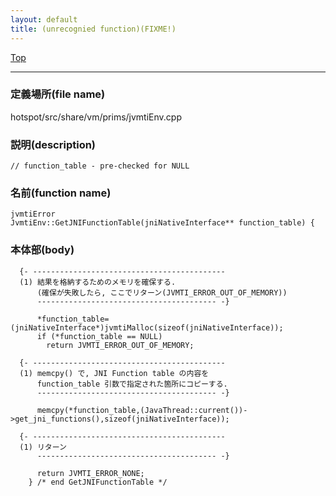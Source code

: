 ```yaml
---
layout: default
title: (unrecognied function)(FIXME!)
---
```

[Top](../index.html)

--- 
### 定義場所(file name)
hotspot/src/share/vm/prims/jvmtiEnv.cpp
### 説明(description)

```
// function_table - pre-checked for NULL
```

### 名前(function name)
```
jvmtiError
JvmtiEnv::GetJNIFunctionTable(jniNativeInterface** function_table) {
```

### 本体部(body)
```
  {- -------------------------------------------
  (1) 結果を格納するためのメモリを確保する.
      (確保が失敗したら, ここでリターン(JVMTI_ERROR_OUT_OF_MEMORY))
      ---------------------------------------- -}

	  *function_table=(jniNativeInterface*)jvmtiMalloc(sizeof(jniNativeInterface));
	  if (*function_table == NULL)
	    return JVMTI_ERROR_OUT_OF_MEMORY;

  {- -------------------------------------------
  (1) memcpy() で, JNI Function table の内容を
      function_table 引数で指定された箇所にコピーする.
      ---------------------------------------- -}

	  memcpy(*function_table,(JavaThread::current())->get_jni_functions(),sizeof(jniNativeInterface));

  {- -------------------------------------------
  (1) リターン
      ---------------------------------------- -}

	  return JVMTI_ERROR_NONE;
	} /* end GetJNIFunctionTable */
	
```


